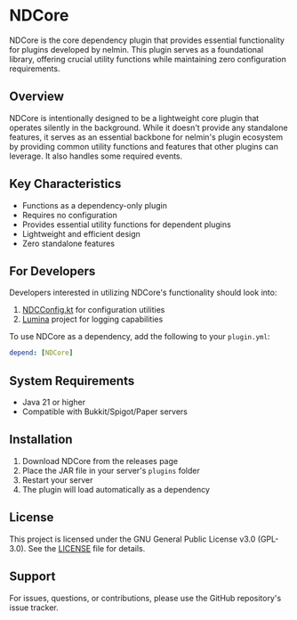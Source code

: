 # NDCore

NDCore is the core dependency plugin that provides essential functionality for plugins developed by nelmin. This plugin serves as a foundational library, offering crucial utility functions while maintaining zero configuration requirements.

## Overview

NDCore is intentionally designed to be a lightweight core plugin that operates silently in the background. While it doesn't provide any standalone features, it serves as an essential backbone for nelmin's plugin ecosystem by providing common utility functions and features that other plugins can leverage. It also handles some required events.

## Key Characteristics

- Functions as a dependency-only plugin
- Requires no configuration
- Provides essential utility functions for dependent plugins
- Lightweight and efficient design
- Zero standalone features

## For Developers

Developers interested in utilizing NDCore's functionality should look into:

1. [NDCConfig.kt](src/main/kotlin/dev/nelmin/spigot/NDCConfig.kt) for configuration utilities
2. [Lumina](https://github.com/NelminDev/Lumina) project for logging capabilities

To use NDCore as a dependency, add the following to your `plugin.yml`:

```yaml
depend: [NDCore]
```

## System Requirements

- Java 21 or higher
- Compatible with Bukkit/Spigot/Paper servers

## Installation

1. Download NDCore from the releases page
2. Place the JAR file in your server's `plugins` folder
3. Restart your server
4. The plugin will load automatically as a dependency

## License

This project is licensed under the GNU General Public License v3.0 (GPL-3.0). See the [LICENSE](LICENSE) file for details.

## Support

For issues, questions, or contributions, please use the GitHub repository's issue tracker.